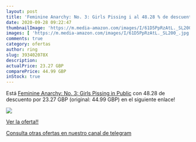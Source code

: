 ```yaml
---
layout: post
title: 'Feminine Anarchy: No. 3: Girls Pissing i al 48.28 % de descuento'
date: 2020-09-28 09:22:47
thumbnailImage: 'https://m.media-amazon.com/images/I/61D5PpRzAtL._SL200_.jpg'
images: [ 'https://m.media-amazon.com/images/I/61D5PpRzAtL._SL200_.jpg' ]
comments: true
category: ofertas
author: ring
slug: 393402078X
description:
actualPrice: 23.27 GBP
comparePrice: 44.99 GBP
inStock: true
---
```


Está [Feminine Anarchy: No. 3: Girls Pissing in Public](https://www.amazon.co.uk/dp/393402078X/?tag=redken01-21) con 48.28 de descuento por 23.27 GBP (original: 44.99 GBP) en el siguiente enlace!

[![](https://m.media-amazon.com/images/I/61D5PpRzAtL._SL200_.jpg)](https://www.amazon.co.uk/dp/393402078X/?tag=redken01-21)

[Ver la oferta!!](https://www.amazon.co.uk/dp/393402078X/?tag=redken01-21)

[Consulta otras ofertas en nuestro canal de telegram](https://t.me/s/ofertas25)
